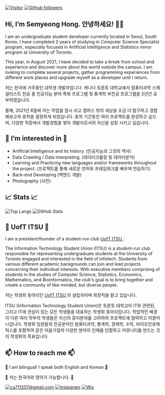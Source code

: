 
[![Visitor](https://visitor-badge.laobi.icu/badge?page_id=hongsemy.hongsemy)](https://github.com/hongsemy) [![Github followers](https://img.shields.io/github/followers/hongsemy.svg?style=social&label=Follow&maxAge=2592000)](https://github.com/hongsemy?tabe=followers) 
<h2> Hi, I’m Semyeong Hong. 안녕하세요! 👋👋 </h2>

I am an undergraduate student developer currently located in Seoul, South Korea. I have completed 2 years of studying in Computer Science Specialist program, especially focused in Artificial Intelligence and Statistics minor program at University of Toronto. 

This year, in August 2021, I have decided to take a break from school and experience and discover more about the world outside the campus. I am looking to complete several projects, gather programming experiences from different work places and upgrade myself as a developer until I return.

저는 한국에 거주중인 대학생 개발자입니다. 캐나다 토론토 대학교에서 컴퓨터과학 스페셜리스트 전공 중 인공지능 분야 특화 프로그램 및 통계학 부전공 프로그램을 2년간 공부하였습니다.

올해, 2021년 8월에 저는 학업을 잠시 쉬고 캠퍼스 밖의 세상을 조금 더 탐구하고 경험해보고자 휴학을 결정하게 되었습니다. 휴학 기간동안 여러 프로젝트를 완성하고 싶으며, 다양한 직장에서 개발경험을 쌓아 개발자로서의 자신을 성장 시키고 싶습니다.

<h2> 👀 I’m interested in 👀</h2>

* Artificial Intelligence and its history. (인공지능과 그것의 역사)
* Data Crawling / Data Interpreting. (데이터크롤링 및 데이터분석)
* Learning and Practicing new languages and/or frameworks throughout the project. (프로젝트를 통해 새로운 언어와 프레임워크를 배우며 연습하기)
* Back-end Developing (백엔드 개발)
* Photography (사진)

<h2>📈 Stats 📈</h2>

![Top Langs](https://github-readme-stats.vercel.app/api/top-langs/?username=hongsemy&theme=dark) <img src="https://github-readme-streak-stats.herokuapp.com/?user=hongsemy&theme=dark" alt="GitHub Stats" />

<h2> 🌱 UofT ITSU 🌱 </h2>

I am a president/founder of a student-run club <a href = "https://uoftitsu.wixsite.com/itsu"> UofT ITSU </a> .

The Information Technology Student Union (ITSU) is a student-run club responsible for representing undergraduate students at the University of Toronto engaged and interested in the field of infotech. Students from various different academic backgrounds can join and lead projects concerning their individual interests. With executive members comprising of students in the studies of Computer Science, Statistics, Economics, Mathematics, and Bioinformatics, the club's goal is to bring together and create a community of like-minded, but diverse people.

저는 학생회 동아리인 <a href = "https://uoftitsu.wixsite.com/itsu"> UofT ITSU </a> 의 설립자이며 회장직을 맡고 있습니다.

ITSU (Information Technology Student Union)은 토론토 대학교의 IT와 관련된, 그리고 IT에 관심이 있는 모든 학생들을 대표하는 학생회 동아리입니다. 학업적인 배경이 다른 여러 학부의 학생들은 자신의 흥미분야를 고려하여 프로젝트에 참여하고 이끌어 나갑니다. 학생회 임원들의 전공분야인 컴퓨터과학, 통계학, 경제학, 수학, 바이오인포매틱스를 포함하여 같은 마음가짐의 다양한 분야의 인재를 단합하고 커뮤니티를 만드는 것이 학생회의 목표입니다.

<h2> 📫 How to reach me 📫 </h2>


🍁 I am bilingual! I speak both English and Korean.🍁

🌺 저는 한국어와 영어가 가능합니다. 🌺

<a href="mailto:ca711207@gmail.com">![ca711207@gmail.com](https://img.shields.io/badge/Gmail-D14836?style=for-the-badge&logo=gmail&logoColor=white)</a> <a href = "https://www.instagram.com/uoft_itsu/"> ![Instagram](https://img.shields.io/badge/@uoft_itsu-%23E4405F.svg?style=for-the-badge&logo=Instagram&logoColor=white)</a> <a href = "https://uoftitsu.wixsite.com/itsu"> ![Wix](https://img.shields.io/badge/wix-000?style=for-the-badge&logo=wix&logoColor=white)</a>


<!---
hongsemy/hongsemy is a ✨ special ✨ repository because its `README.md` (this file) appears on your GitHub profile.
You can click the Preview link to take a look at your changes.
--->

